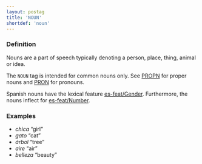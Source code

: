 ```yaml
---
layout: postag
title: 'NOUN'
shortdef: 'noun'
---
```


### Definition

Nouns are a part of speech typically denoting a person, place, thing, animal or idea.

The `NOUN` tag is intended for common nouns only. See [PROPN]() for proper nouns and [PRON]() for pronouns.

Spanish nouns have the lexical feature [es-feat/Gender](). Furthermore, the nouns inflect for [es-feat/Number]().

### Examples

- _chica_ “girl”
- _gato_ “cat”
- _árbol_ “tree”
- _aire_ “air”
- _belleza_ “beauty”
<!-- Interlanguage links updated Po lis 14 15:34:33 CET 2022 -->
